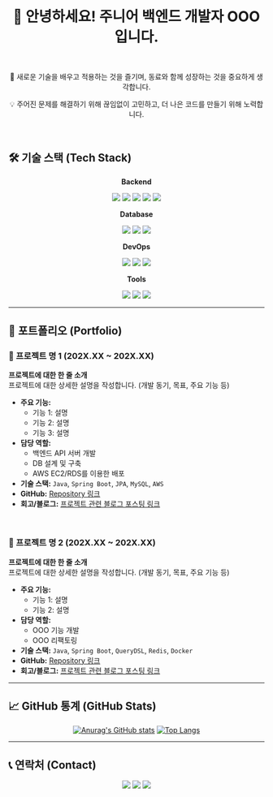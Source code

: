 <div align="center">
  
# 👋 안녕하세요! 주니어 백엔드 개발자 OOO입니다.

<br>

<p>🚀 새로운 기술을 배우고 적용하는 것을 즐기며, 동료와 함께 성장하는 것을 중요하게 생각합니다.</p>
<p>💡 주어진 문제를 해결하기 위해 끊임없이 고민하고, 더 나은 코드를 만들기 위해 노력합니다.</p>

<br>

</div>

## 🛠️ 기술 스택 (Tech Stack)

<div align="center">
  
**Backend**

<img src="https://img.shields.io/badge/Java-007396?style=for-the-badge&logo=java&logoColor=white"/> <img src="https://img.shields.io/badge/Spring%20Boot-6DB33F?style=for-the-badge&logo=spring-boot&logoColor=white"/> <img src="https://img.shields.io/badge/Spring%20Security-6DB33F?style=for-the-badge&logo=spring-security&logoColor=white"/> <img src="https://img.shields.io/badge/JPA-4A4A4A?style=for-the-badge&logo=hibernate&logoColor=white"/> <img src="https://img.shields.io/badge/QueryDSL-0095d5?style=for-the-badge&logo=querydsl&logoColor=white"/>

**Database**

<img src="https://img.shields.io/badge/MySQL-4479A1?style=for-the-badge&logo=mysql&logoColor=white"/> <img src="https://img.shields.io/badge/MariaDB-003545?style=for-the-badge&logo=mariadb&logoColor=white"/> <img src="https://img.shields.io/badge/Redis-DC382D?style=for-the-badge&logo=redis&logoColor=white"/>

**DevOps**

<img src="https://img.shields.io/badge/AWS-232F3E?style=for-the-badge&logo=amazon-aws&logoColor=white"/> <img src="https://img.shields.io/badge/Docker-2496ED?style=for-the-badge&logo=docker&logoColor=white"/> <img src="https://img.shields.io/badge/Nginx-009639?style=for-the-badge&logo=nginx&logoColor=white"/>

**Tools**

<img src="https://img.shields.io/badge/Git-F05032?style=for-the-badge&logo=git&logoColor=white"/> <img src="https://img.shields.io/badge/GitHub-181717?style=for-the-badge&logo=github&logoColor=white"/> <img src="https://img.shields.io/badge/IntelliJ%20IDEA-000000?style=for-the-badge&logo=intellij-idea&logoColor=white"/>

</div>

---

## 📂 포트폴리오 (Portfolio)

### 🚀 프로젝트 명 1 (202X.XX ~ 202X.XX)

<p>
  <strong>프로젝트에 대한 한 줄 소개</strong><br>
  프로젝트에 대한 상세한 설명을 작성합니다. (개발 동기, 목표, 주요 기능 등)
</p>

- **주요 기능:**
  - 기능 1: 설명
  - 기능 2: 설명
  - 기능 3: 설명
- **담당 역할:**
  - 백엔드 API 서버 개발
  - DB 설계 및 구축
  - AWS EC2/RDS를 이용한 배포
- **기술 스택:** `Java`, `Spring Boot`, `JPA`, `MySQL`, `AWS`
- **GitHub:** [Repository 링크](https://github.com/your-username/project-1)
- **회고/블로그:** [프로젝트 관련 블로그 포스팅 링크](https://your-blog.com/project-1-review)

<br>

### 🚀 프로젝트 명 2 (202X.XX ~ 202X.XX)

<p>
  <strong>프로젝트에 대한 한 줄 소개</strong><br>
  프로젝트에 대한 상세한 설명을 작성합니다. (개발 동기, 목표, 주요 기능 등)
</p>

- **주요 기능:**
  - 기능 1: 설명
  - 기능 2: 설명
- **담당 역할:**
  - OOO 기능 개발
  - OOO 리팩토링
- **기술 스택:** `Java`, `Spring Boot`, `QueryDSL`, `Redis`, `Docker`
- **GitHub:** [Repository 링크](https://github.com/your-username/project-2)
- **회고/블로그:** [프로젝트 관련 블로그 포스팅 링크](https://your-blog.com/project-2-review)

---

## 📈 GitHub 통계 (GitHub Stats)

<div align="center">

[![Anurag's GitHub stats](https://github-readme-stats.vercel.app/api?username=kimjava911&show_icons=true&theme=radical)](https://github.com/anuraghazra/github-readme-stats)
[![Top Langs](https://github-readme-stats.vercel.app/api/top-langs/?username=kimjava911&layout=compact&theme=radical)](https://github.com/anuraghazra/github-readme-stats)
  
</div>

---

## 📞 연락처 (Contact)

<div align="center">

<a href="mailto:your-email@example.com"><img src="https://img.shields.io/badge/Email-your--email@example.com-blue?style=flat-square&logo=gmail&logoColor=white"/></a>
<a href="https://your-blog.com"><img src="https://img.shields.io/badge/Blog-your--blog.com-green?style=flat-square&logo=blogger&logoColor=white"/></a>
<a href="https://www.linkedin.com/in/your-linkedin-profile"><img src="https://img.shields.io/badge/LinkedIn-your--linkedin--profile-blue?style=flat-square&logo=linkedin&logoColor=white"/></a>

</div>